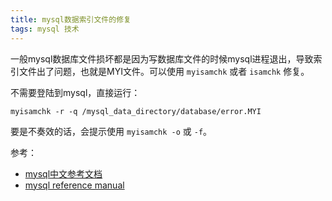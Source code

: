 ```yaml
---
title: mysql数据索引文件的修复
tags: mysql 技术
---
```


一般mysql数据库文件损坏都是因为写数据库文件的时候mysql进程退出，导致索引文件出了问题，也就是MYI文件。可以使用 `myisamchk` 或者 `isamchk` 修复。

不需要登陆到mysql，直接运行：

    myisamchk -r -q /mysql_data_directory/database/error.MYI

要是不奏效的话，会提示使用 `myisamchk -o` 或 `-f`。

参考：

- [mysql中文参考文档](http://doc.99net.net/doc/database/1076488199/index.html)
- [mysql reference manual](http://dev.mysql.com/doc/mysql/en/index.html)
